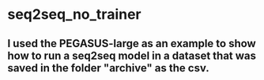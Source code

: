 # seq2seq_no_trainer 

## I used the PEGASUS-large as an example to show how to run a seq2seq model in a dataset that was saved in the folder "archive" as the csv. 
